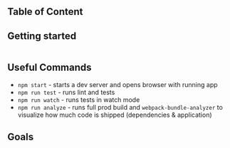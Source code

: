 # 

## Table of Content

## Getting started
```bash

```

## Useful Commands

- `npm start` - starts a dev server and opens browser with running app
- `npm run test` - runs lint and tests
- `npm run watch` - runs tests in watch mode
- `npm run analyze` - runs full prod build and `webpack-bundle-analyzer` to visualize how much code is shipped (dependencies & application)

## Goals
